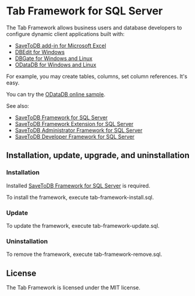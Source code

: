 # Tab Framework for SQL Server

The Tab Framework allows business users and database developers to configure dynamic client applications built with:

- [SaveToDB add-in for Microsoft Excel](https://www.savetodb.com/savetodb.htm)
- [DBEdit for Windows](https://www.savetodb.com/dbedit.htm)
- [DBGate for Windows and Linux](https://www.savetodb.com/dbgate.htm)
- [ODataDB for Windows and Linux](https://www.savetodb.com/odatadb.htm)

For example, you may create tables, columns, set column references. It's easy.

You can try the [ODataDB online sample](https://odatadb.savetodb.com/en-us/sample21.htm).

See also:

- [SaveToDB Framework for SQL Server](https://github.com/savetodb/savetodb-framework-for-sql-server)
- [SaveToDB Framework Extension for SQL Server](https://github.com/savetodb/savetodb-framework-extension-for-sql-server)
- [SaveToDB Administrator Framework for SQL Server](https://github.com/savetodb/savetodb-administrator-framework-for-sql-server)
- [SaveToDB Developer Framework for SQL Server](https://github.com/savetodb/savetodb-developer-framework-for-sql-server)


## Installation, update, upgrade, and uninstallation

### Installation

Installed [SaveToDB Framework for SQL Server](https://github.com/savetodb/savetodb-framework-for-sql-server) is required.

To install the framework, execute tab-framework-install.sql.

### Update

To update the framework, execute tab-framework-update.sql.

### Uninstallation

To remove the framework, execute tab-framework-remove.sql.


## License

The Tab Framework is licensed under the MIT license.
